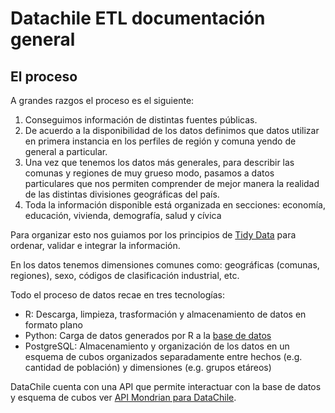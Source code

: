 # Datachile ETL documentación general

## El proceso

A grandes razgos el proceso es el siguiente:

1. Conseguimos información de distintas fuentes públicas.
2. De acuerdo a la disponibilidad de los datos definimos que datos utilizar en primera instancia en los perfiles de región y comuna yendo de general a particular.
3. Una vez que tenemos los datos más generales, para describir las comunas y regiones de muy grueso modo, pasamos a datos particulares que nos permiten comprender de mejor manera la realidad de las distintas divisiones geográficas del país.
4. Toda la información disponible está organizada en secciones: economía, educación, vivienda, demografía, salud y cívica

Para organizar esto nos guiamos por los principios de [Tidy Data](tidy.md) para ordenar, validar e integrar la información.

En los datos tenemos dimensiones comunes como: geográficas (comunas, regiones), sexo, códigos de clasificación industrial, etc.

Todo el proceso de datos recae en tres tecnologías:

* R: Descarga, limpieza, trasformación y almacenamiento de datos en formato plano
* Python: Carga de datos generados por R a la [base de datos](db.md)
* PostgreSQL: Almacenamiento y organización de los datos en un esquema de cubos organizados separadamente entre hechos (e.g. cantidad de población) y dimensiones (e.g. grupos etáreos)

DataChile cuenta con una API que permite interactuar con la base de datos y esquema de cubos ver [API Mondrian para DataChile](https://github.com/Datawheel/datachile-mondrian).
